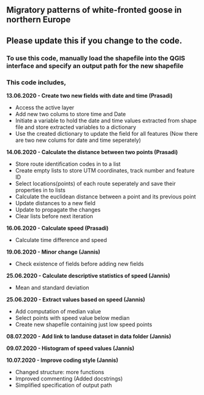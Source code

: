 ## Migratory patterns of white-fronted goose in northern Europe

## Please update this if you change to the code.

### To use this code, manually load the shapefile into the QGIS interface and specify an output path for the new shapefile

### This code includes,
**13.06.2020 - Create two new fields with date and time (Prasadi)**
  * Access the active layer
  * Add new two colums to store time and Date
  * Initiate a variable to hold the date and time values extracted from shape file and store extracted variables to a dictionary
  * Use the created dictionary to update the field for all features (Now there are two new colums for date and time seperately)

**14.06.2020 - Calculate the distance between two points (Prasadi)**
 * Store route identification codes in to a list
 * Create empty lists to store UTM coordinates, track number and feature ID
 * Select locations(points) of each route seperately and save their properties in to lists
 * Calculate the euclidean distance between a point and its previous point
 * Update distances to a new field
 * Update to propagate the changes
 * Clear lists before next iteration
 
**16.06.2020 - Calculate speed (Prasadi)**
 * Calculate time difference and speed
 
**19.06.2020 - Minor change (Jannis)**
 * Check existence of fields before adding new fields

**25.06.2020 - Calculate descriptive statistics of speed (Jannis)**
 * Mean and standard deviation

**25.06.2020 - Extract values based on speed (Jannis)**
 * Add computation of median value
 * Select points with speed value below median
 * Create new shapefile containing just low speed points

**08.07.2020 - Add link to landuse dataset in data folder (Jannis)**

**09.07.2020 - Histogram of speed values (Jannis)**

**10.07.2020 - Improve coding style (Jannis)**
 * Changed structure: more functions
 * Improved commenting (Added docstrings)
 * Simplified specification of output path
